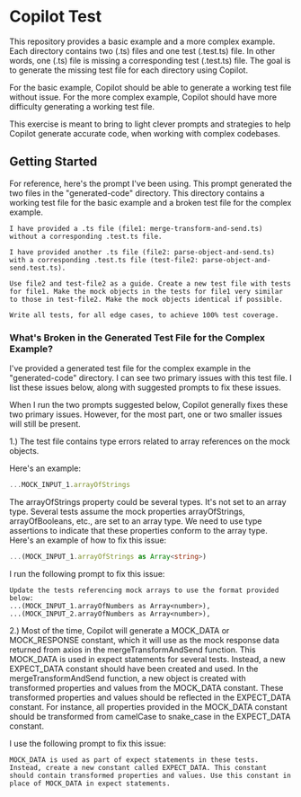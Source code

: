 # Copilot Test

This repository provides a basic example and a more complex example. Each directory contains two (.ts) files and one test (.test.ts) file. In other words, one (.ts) file is missing a corresponding test (.test.ts) file. The goal is to generate the missing test file for each directory using Copilot.

For the basic example, Copilot should be able to generate a working test file without issue. For the more complex example, Copilot should have more difficulty generating a working test file.

This exercise is meant to bring to light clever prompts and strategies to help Copilot generate accurate code, when working with complex codebases.

## Getting Started

For reference, here's the prompt I've been using. This prompt generated the two files in the "generated-code" directory. This directory contains a working test file for the basic example and a broken test file for the complex example.

```
I have provided a .ts file (file1: merge-transform-and-send.ts) without a corresponding .test.ts file.

I have provided another .ts file (file2: parse-object-and-send.ts) with a corresponding .test.ts file (test-file2: parse-object-and-send.test.ts).

Use file2 and test-file2 as a guide. Create a new test file with tests for file1. Make the mock objects in the tests for file1 very similar to those in test-file2. Make the mock objects identical if possible.

Write all tests, for all edge cases, to achieve 100% test coverage.
```

### What's Broken in the Generated Test File for the Complex Example?

I've provided a generated test file for the complex example in the "generated-code" directory. I can see two primary issues with this test file. I list these issues below, along with suggested prompts to fix these issues.

When I run the two prompts suggested below, Copilot generally fixes these two primary issues. However, for the most part, one or two smaller issues will still be present.

1.) The test file contains type errors related to array references on the mock objects.

Here's an example:

```typescript
...MOCK_INPUT_1.arrayOfStrings
```

The arrayOfStrings property could be several types. It's not set to an array type. Several tests assume the mock properties arrayOfStrings, arrayOfBooleans, etc., are set to an array type. We need to use type assertions to indicate that these properties conform to the array type. Here's an example of how to fix this issue:

```typescript
...(MOCK_INPUT_1.arrayOfStrings as Array<string>)
```

I run the following prompt to fix this issue:

```
Update the tests referencing mock arrays to use the format provided below:
...(MOCK_INPUT_1.arrayOfNumbers as Array<number>),
...(MOCK_INPUT_2.arrayOfNumbers as Array<number>),
```

2.) Most of the time, Copilot will generate a MOCK_DATA or MOCK_RESPONSE constant, which it will use as the mock response data returned from axios in the mergeTransformAndSend function. This MOCK_DATA is used in expect statements for several tests. Instead, a new EXPECT_DATA constant should have been created and used. In the mergeTransformAndSend function, a new object is created with transformed properties and values from the MOCK_DATA constant. These transformed properties and values should be reflected in the EXPECT_DATA constant. For instance, all properties provided in the MOCK_DATA constant should be transformed from camelCase to snake_case in the EXPECT_DATA constant.

I use the following prompt to fix this issue:

```
MOCK_DATA is used as part of expect statements in these tests. Instead, create a new constant called EXPECT_DATA. This constant should contain transformed properties and values. Use this constant in place of MOCK_DATA in expect statements.
```
